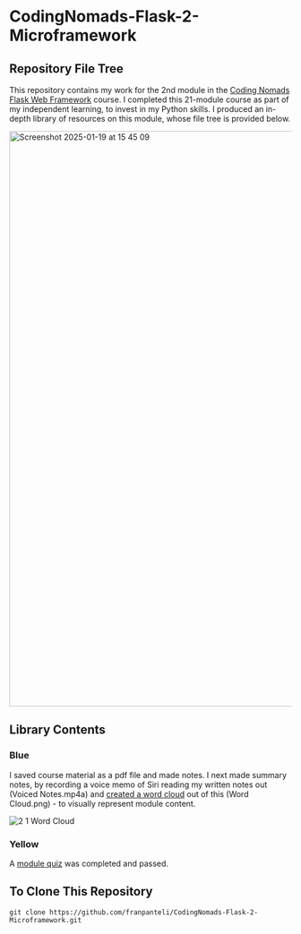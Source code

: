 # CodingNomads-Flask-2-Microframework
## Repository File Tree
This repository contains my work for the 2nd module in the [Coding Nomads Flask Web Framework](https://codingnomads.com/course/python-flask-web-framework) course. I completed this 21-module course as part of my independent learning, to invest in my Python skills. I produced an in-depth library of resources on this module, whose file tree is provided below. 

<img width="1028" alt="Screenshot 2025-01-19 at 15 45 09" src="https://github.com/user-attachments/assets/62db04f1-5014-41f9-8f53-60adbeb0e741" />

## Library Contents
### Blue
I saved course material as a pdf file and made notes. I next made summary notes, by recording a voice memo of Siri reading my written notes out (Voiced Notes.mp4a) and [created a word cloud](https://wordart.com/create) out of this (Word Cloud.png) - to visually represent module content.

![2 1 Word Cloud](https://github.com/user-attachments/assets/6162fe25-20dd-4db4-8d19-717e1e9f7146)

### Yellow
A [module quiz](https://github.com/franpanteli/CodingNomads-Flask-2-Microframework/blob/main/2.2%20Quizzes/2.2%20Quiz%20Flask%20Basics.pdf) was completed and passed. 

## To Clone This Repository
```
git clone https://github.com/franpanteli/CodingNomads-Flask-2-Microframework.git
```
